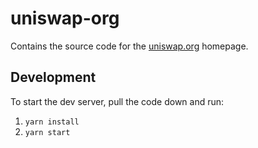 # uniswap-org

Contains the source code for the [uniswap.org](https://uniswap.org) homepage.

## Development

To start the dev server, pull the code down and run:

1. `yarn install`
1. `yarn start`
